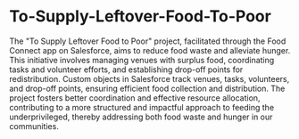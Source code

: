 # To-Supply-Leftover-Food-To-Poor
The "To Supply Leftover Food to Poor" project, facilitated through the Food Connect app on Salesforce, aims to reduce food waste and alleviate hunger. This initiative involves managing venues with surplus food, coordinating tasks and volunteer efforts, and establishing drop-off points for redistribution. Custom objects in Salesforce track venues, tasks, volunteers, and drop-off points, ensuring efficient food collection and distribution. The project fosters better coordination and effective resource allocation, contributing to a more structured and impactful approach to feeding the underprivileged, thereby addressing both food waste and hunger in our communities.

